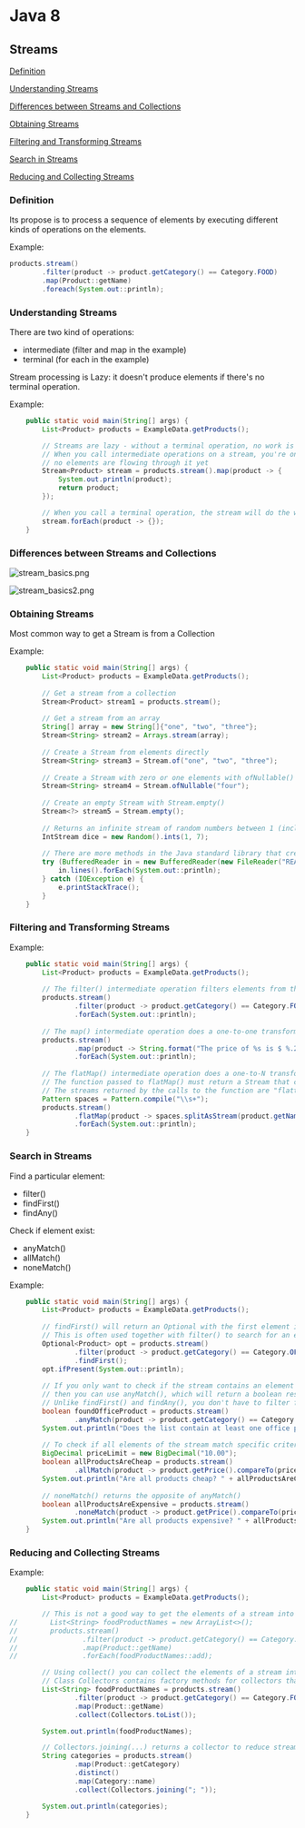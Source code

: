 # Java 8

## Streams

[Definition](#definition)

[Understanding Streams](#understanding-streams)

[Differences between Streams and Collections](#differences-between-streams-and-collections)

[Obtaining Streams](#obtaining-streams)

[Filtering and Transforming Streams](#filtering-and-transforming-streams)

[Search in Streams](#search-in-streams)

[Reducing and Collecting Streams](#reducing-and-collecting-streams)

### Definition

Its propose is to process a sequence of elements by executing different kinds of operations on the elements.

Example:

```java
products.stream()
        .filter(product -> product.getCategory() == Category.FOOD)
        .map(Product::getName)
        .foreach(System.out::println);    
```

### Understanding Streams

There are two kind of operations:
* intermediate (filter and map in the example)
* terminal (for each in the example)

Stream processing is Lazy: it doesn't produce elements if there's no terminal operation.

Example:

```java
    public static void main(String[] args) {
        List<Product> products = ExampleData.getProducts();

        // Streams are lazy - without a terminal operation, no work is done
        // When you call intermediate operations on a stream, you're only building the pipeline;
        // no elements are flowing through it yet
        Stream<Product> stream = products.stream().map(product -> {
            System.out.println(product);
            return product;
        });

        // When you call a terminal operation, the stream will do the work
        stream.forEach(product -> {});
    }
```

### Differences between Streams and Collections

![stream_basics.png](images%2Fstream_basics.png)

![stream_basics2.png](images%2Fstream_basics2.png)

### Obtaining Streams

Most common way to get a Stream is from a Collection

Example:

```java
    public static void main(String[] args) {
        List<Product> products = ExampleData.getProducts();
    
        // Get a stream from a collection
        Stream<Product> stream1 = products.stream();
    
        // Get a stream from an array
        String[] array = new String[]{"one", "two", "three"};
        Stream<String> stream2 = Arrays.stream(array);
    
        // Create a Stream from elements directly
        Stream<String> stream3 = Stream.of("one", "two", "three");
    
        // Create a Stream with zero or one elements with ofNullable()
        Stream<String> stream4 = Stream.ofNullable("four");
    
        // Create an empty Stream with Stream.empty()
        Stream<?> stream5 = Stream.empty();
    
        // Returns an infinite stream of random numbers between 1 (inclusive) and 7 (exclusive)
        IntStream dice = new Random().ints(1, 7);
    
        // There are more methods in the Java standard library that create streams, for example BufferedReader.lines()
        try (BufferedReader in = new BufferedReader(new FileReader("README.md", StandardCharsets.UTF_8))) {
            in.lines().forEach(System.out::println);
        } catch (IOException e) {
            e.printStackTrace();
        }
    }
```

### Filtering and Transforming Streams

Example:
```java
    public static void main(String[] args) {
        List<Product> products = ExampleData.getProducts();
    
        // The filter() intermediate operation filters elements from the stream
        products.stream()
                .filter(product -> product.getCategory() == Category.FOOD)
                .forEach(System.out::println);
    
        // The map() intermediate operation does a one-to-one transformation on each element
        products.stream()
                .map(product -> String.format("The price of %s is $ %.2f", product.getName(), product.getPrice()))
                .forEach(System.out::println);
    
        // The flatMap() intermediate operation does a one-to-N transformation on each element
        // The function passed to flatMap() must return a Stream that contains the output elements
        // The streams returned by the calls to the function are "flatted" into a single output stream
        Pattern spaces = Pattern.compile("\\s+");
        products.stream()
                .flatMap(product -> spaces.splitAsStream(product.getName()))
                .forEach(System.out::println);
    }
```

### Search in Streams

Find a particular element:
* filter()
* findFirst()
* findAny()

Check if element exist:
* anyMatch()
* allMatch()
* noneMatch()

Example:
```java
    public static void main(String[] args) {
        List<Product> products = ExampleData.getProducts();
    
        // findFirst() will return an Optional with the first element in the stream, or an empty Optional
        // This is often used together with filter() to search for an element on arbitrary criteria
        Optional<Product> opt = products.stream()
                .filter(product -> product.getCategory() == Category.OFFICE)
                .findFirst();
        opt.ifPresent(System.out::println);
    
        // If you only want to check if the stream contains an element that matches your search criteria,
        // then you can use anyMatch(), which will return a boolean result
        // Unlike findFirst() and findAny(), you don't have to filter first - anyMatch() takes a Predicate
        boolean foundOfficeProduct = products.stream()
                .anyMatch(product -> product.getCategory() == Category.OFFICE);
        System.out.println("Does the list contain at least one office product? " + foundOfficeProduct);
    
        // To check if all elements of the stream match specific criteria, use allMatch()
        BigDecimal priceLimit = new BigDecimal("10.00");
        boolean allProductsAreCheap = products.stream()
                .allMatch(product -> product.getPrice().compareTo(priceLimit) < 0);
        System.out.println("Are all products cheap? " + allProductsAreCheap);
    
        // noneMatch() returns the opposite of anyMatch()
        boolean allProductsAreExpensive = products.stream()
                .noneMatch(product -> product.getPrice().compareTo(priceLimit) < 0);
        System.out.println("Are all products expensive? " + allProductsAreExpensive);
    }
```

### Reducing and Collecting Streams

Example:
```java
    public static void main(String[] args) {
        List<Product> products = ExampleData.getProducts();

        // This is not a good way to get the elements of a stream into a list
//        List<String> foodProductNames = new ArrayList<>();
//        products.stream()
//                .filter(product -> product.getCategory() == Category.FOOD)
//                .map(Product::getName)
//                .forEach(foodProductNames::add);

        // Using collect() you can collect the elements of a stream into a collection
        // Class Collectors contains factory methods for collectors that create different kinds of collections
        List<String> foodProductNames = products.stream()
                .filter(product -> product.getCategory() == Category.FOOD)
                .map(Product::getName)
                .collect(Collectors.toList());

        System.out.println(foodProductNames);

        // Collectors.joining(...) returns a collector to reduce stream elements into a string
        String categories = products.stream()
                .map(Product::getCategory)
                .distinct()
                .map(Category::name)
                .collect(Collectors.joining("; "));

        System.out.println(categories);
    }
```
